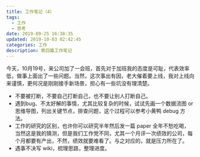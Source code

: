```yaml
---
title: 工作笔记（4）
tags:
  - 工作
  - 思考
date: 2019-09-25 16:38:35
updated: 2019-10-03 02:42:45
categories: 工作
description: 第四篇工作笔记
---
```


今天，10月19号，来公司加了一会班，首先对于加班我的态度是可耻，代表效率低，做事上面出了一些问题。当然，这次事出有因，老大催着要上线，我对上线向来谨慎，更何况是刚刚接手新场景，担心有一些坑没有理清楚。



- 不要被打断，不要自己打断自己，也不要让别人打断自己。
- 遇到bug、不太好解的事情，尤其比较复杂的时候，试试先画一个数据流图 or 思维导图，列出关键节点，排查问题，这个过程可以参考小黄鸭 debug 方法。
- 工作的研究的区别，也许你可以研究半年然后发一篇 paper 全年不愁吃喝，当然这是我的猜测，但是我们工作党不同，尤其一个月评一次绩效的公司，每个月都要有产出，不然，绩效就要难看了。与之对应的，就是压力所在了。
- 遇事不决写 wiki，梳理思路，整理进度。

<!-- more -->

